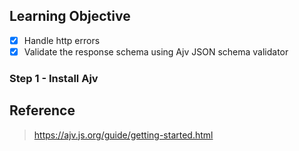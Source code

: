 ## Learning Objective
- [x] Handle http errors 
- [x] Validate the response schema using Ajv JSON schema validator

### Step 1 - Install Ajv


## Reference
> https://ajv.js.org/guide/getting-started.html
